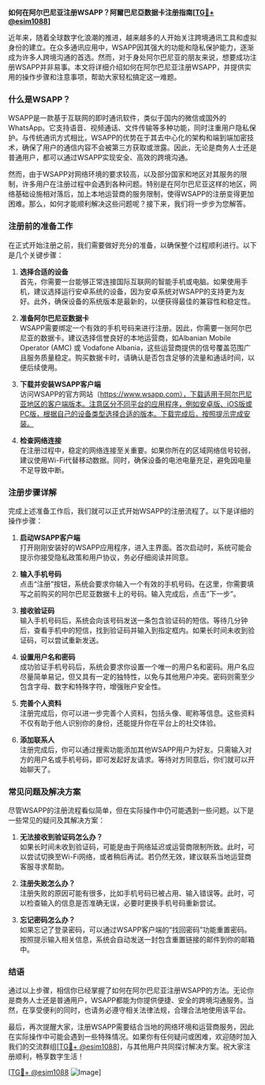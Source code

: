 **如何在阿尔巴尼亚注册WSAPP？阿爾巴尼亞数据卡注册指南[[TG💪+ @esim1088](https://t.me/s/esim1088)]**

近年来，随着全球数字化浪潮的推进，越来越多的人开始关注跨境通讯工具和虚拟身份的建立。在众多通讯应用中，WSAPP因其强大的功能和隐私保护能力，逐渐成为许多人跨境沟通的首选。然而，对于身处阿尔巴尼亚的朋友来说，想要成功注册WSAPP并非易事。本文将详细介绍如何在阿尔巴尼亚注册WSAPP，并提供实用的操作步骤和注意事项，帮助大家轻松搞定这一难题。

### 什么是WSAPP？

WSAPP是一款基于互联网的即时通讯软件，类似于国内的微信或国外的WhatsApp。它支持语音、视频通话、文件传输等多种功能，同时注重用户隐私保护。与传统通讯方式相比，WSAPP的优势在于其去中心化的架构和端到端加密技术，确保了用户的通信内容不会被第三方获取或泄露。因此，无论是商务人士还是普通用户，都可以通过WSAPP实现安全、高效的跨境沟通。

然而，由于WSAPP对网络环境的要求较高，以及部分国家和地区对其服务的限制，许多用户在注册过程中会遇到各种问题。特别是在阿尔巴尼亚这样的地区，网络基础设施相对落后，加上本地运营商的服务限制，使得WSAPP的注册变得更加困难。那么，如何才能顺利解决这些问题呢？接下来，我们将一步步为您解答。

### 注册前的准备工作

在正式开始注册之前，我们需要做好充分的准备，以确保整个过程顺利进行。以下是几个关键步骤：

1. **选择合适的设备**  
   首先，你需要一台能够正常连接国际互联网的智能手机或电脑。如果使用手机，建议选择运行安卓系统的设备，因为安卓系统对WSAPP的支持更为友好。此外，确保设备的系统版本是最新的，以便获得最佳的兼容性和稳定性。

2. **准备阿尔巴尼亚数据卡**  
   WSAPP需要绑定一个有效的手机号码来进行注册。因此，你需要一张阿尔巴尼亚的数据卡。建议选择信誉良好的本地运营商，如Albanian Mobile Operator (AMC) 或 Vodafone Albania，这些运营商提供的信号覆盖范围广且服务质量稳定。购买数据卡时，请确认是否包含足够的流量和通话时间，以便后续使用。

3. **下载并安装WSAPP客户端**  
   访问WSAPP的官方网站（https://www.wsapp.com），下载适用于阿尔巴尼亚地区的客户端版本。注意区分不同平台的应用程序，例如安卓版、iOS版或PC版，根据自己的设备类型选择合适的版本。下载完成后，按照提示完成安装。

4. **检查网络连接**  
   在注册过程中，稳定的网络连接至关重要。如果你所在的区域网络信号较弱，建议使用Wi-Fi代替移动数据。同时，确保设备的电池电量充足，避免因电量不足导致中断。

### 注册步骤详解

完成上述准备工作后，我们就可以正式开始WSAPP的注册流程了。以下是详细的操作步骤：

1. **启动WSAPP客户端**  
   打开刚刚安装好的WSAPP应用程序，进入主界面。首次启动时，系统可能会提示你接受隐私政策和用户协议，务必仔细阅读并同意。

2. **输入手机号码**  
   点击“注册”按钮，系统会要求你输入一个有效的手机号码。在这里，你需要填写之前购买的阿尔巴尼亚数据卡上的号码。输入完成后，点击“下一步”。

3. **接收验证码**  
   输入手机号码后，系统会向该号码发送一条包含验证码的短信。等待几分钟后，查看手机中的短信，找到验证码并输入到指定框内。如果长时间未收到验证码，可以尝试重新发送。

4. **设置用户名和密码**  
   成功验证手机号码后，系统会要求你设置一个唯一的用户名和密码。用户名应尽量简单易记，但又具有一定的独特性，以免与其他用户冲突。密码则需至少包含字母、数字和特殊字符，增强账户安全性。

5. **完善个人资料**  
   注册完成后，你可以进一步完善个人资料，包括头像、昵称等信息。这些资料不仅有助于他人识别你的身份，还能提升你在平台上的社交体验。

6. **添加联系人**  
   注册完成后，你可以通过搜索功能添加其他WSAPP用户为好友。只需输入对方的用户名或手机号码，即可发起好友请求。等待对方同意后，你们就可以开始聊天了。

### 常见问题及解决方案

尽管WSAPP的注册流程看似简单，但在实际操作中仍可能遇到一些问题。以下是一些常见的疑问及其解决方案：

1. **无法接收到验证码怎么办？**  
   如果长时间未收到验证码，可能是由于网络延迟或运营商限制所致。此时，可以尝试切换至Wi-Fi网络，或者稍后再试。若仍然无效，建议联系当地运营商客服寻求帮助。

2. **注册失败怎么办？**  
   注册失败的原因可能有很多，比如手机号码已被占用、输入错误等。此时，可以检查输入的信息是否准确无误，必要时更换手机号码重新尝试。

3. **忘记密码怎么办？**  
   如果忘记了登录密码，可以通过WSAPP客户端的“找回密码”功能重置密码。按照提示输入相关信息，系统会自动发送一封包含重置链接的邮件到你的邮箱中。

### 结语

通过以上步骤，相信你已经掌握了如何在阿尔巴尼亚注册WSAPP的方法。无论你是商务人士还是普通用户，WSAPP都能为你提供便捷、安全的跨境沟通服务。当然，在享受便利的同时，也请务必遵守相关法律法规，合理合法地使用该平台。

最后，再次提醒大家，注册WSAPP需要结合当地的网络环境和运营商服务，因此在实际操作中可能会遇到一些特殊情况。如果你有任何疑问或困难，欢迎随时加入我们的交流群组[[TG💪+ @esim1088](https://t.me/s/esim1088)]，与其他用户共同探讨解决方案。祝大家注册顺利，畅享数字生活！

[[TG💪+ @esim1088](https://t.me/s/esim1088) ![Image](https://i.postimg.cc/4NQfJmqS/Snipaste-2025-05-13-00-14-12.png)]